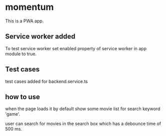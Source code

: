# momentum

This is a PWA app.

## Service worker added

To test service worker set enabled property of service worker in app module to true.

## Test cases

test cases added for backend.service.ts

## how to use

when the page loads it by default show some movie list for search keyword 'game'.

user can search for movies in the search box which has a debounce time of 500 ms.
